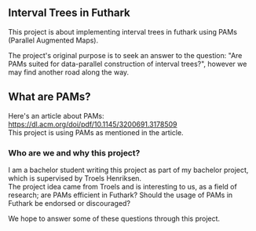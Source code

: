 ## Interval Trees in Futhark
This project is about implementing interval trees in futhark using PAMs (Parallel Augmented Maps).

The project's original purpose is to seek an answer to the question: "Are PAMs suited for data-parallel construction of interval trees?", however we may find another road along the way.

## What are PAMs?
Here's an article about PAMs: https://dl.acm.org/doi/pdf/10.1145/3200691.3178509 \
This project is using PAMs as mentioned in the article.


### Who are we and why this project?
I am a bachelor student writing this project as part of my bachelor project, which is supervised by Troels Henriksen. \
The project idea came from Troels and is interesting to us, as a field of research; are PAMs efficient in Futhark? Should the usage of PAMs in Futhark be endorsed or discouraged?

We hope to answer some of these questions through this project.
